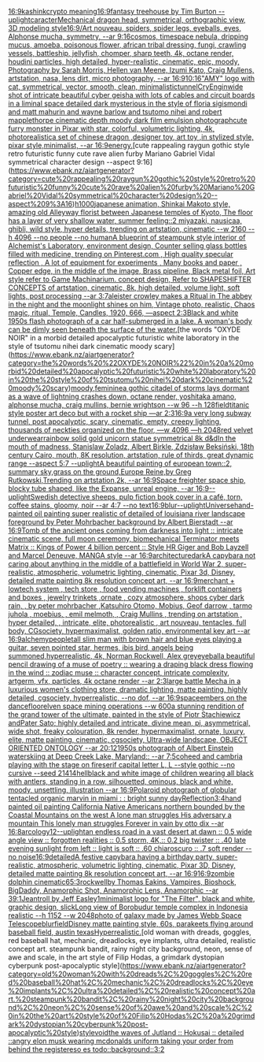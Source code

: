 [16:9](https://www.ebank.nz/aiartgenerator?category=16%3A9)[kashink](https://www.ebank.nz/aiartgenerator?category=kashink)[crypto meaning](https://www.ebank.nz/aiartgenerator?category=crypto%20meaning)[16:9](https://www.ebank.nz/aiartgenerator?category=16%3A9)[fantasy treehouse by Tim Burton --uplight](https://www.ebank.nz/aiartgenerator?category=fantasy%20treehouse%20by%20Tim%20Burton%20--uplight)[caracter](https://www.ebank.nz/aiartgenerator?category=caracter)[Mechanical dragon head, symmetrical, orthographic view, 3D modeling style](https://www.ebank.nz/aiartgenerator?category=Mechanical%20dragon%20head%2C%20symmetrical%2C%20orthographic%20view%2C%203D%20modeling%20style)[16:9](https://www.ebank.nz/aiartgenerator?category=16%3A9)[/Art nouveau, spiders, spider legs, eyeballs, eyes, Alphonse mucha, symmetry, --ar 9:16](https://www.ebank.nz/aiartgenerator?category=/Art%20nouveau%2C%20spiders%2C%20spider%20legs%2C%20eyeballs%2C%20eyes%2C%20Alphonse%20mucha%2C%20symmetry%2C%20--ar%209%3A16)[cosmos, timespace nebula, dripping mucus, amoeba, poisonous flower, african tribal dressing, fungi, crawling vessels, battleship, jellyfish, chomper, sharp teeth, 4k, octane render, houdini particles, high detailed, hyper-realistic, cinematic, epic, moody, Photography by Sarah Morris, Hellen van Meene, Izumi Kato, Craig Mullens, artstation, nasa, lens dirt, micro photography, --ar 16:9](https://www.ebank.nz/aiartgenerator?category=cosmos%2C%20timespace%20nebula%2C%20dripping%20mucus%2C%20amoeba%2C%20poisonous%20flower%2C%20african%20tribal%20dressing%2C%20fungi%2C%20crawling%20vessels%2C%20battleship%2C%20jellyfish%2C%20chomper%2C%20sharp%20teeth%2C%204k%2C%20octane%20render%2C%20houdini%20particles%2C%20high%20detailed%2C%20hyper-realistic%2C%20cinematic%2C%20epic%2C%20moody%2C%20Photography%20by%20Sarah%20Morris%2C%20Hellen%20van%20Meene%2C%20Izumi%20Kato%2C%20Craig%20Mullens%2C%20artstation%2C%20nasa%2C%20lens%20dirt%2C%20micro%20photography%2C%20--ar%2016%3A9)[10:16](https://www.ebank.nz/aiartgenerator?category=10%3A16)["AMY" logo with cat, symmetrical, vector, smooth, clean, minimalistic](https://www.ebank.nz/aiartgenerator?category=%22AMY%22%20logo%20with%20cat%2C%20symmetrical%2C%20vector%2C%20smooth%2C%20clean%2C%20minimalistic)[tunnel](https://www.ebank.nz/aiartgenerator?category=tunnel)[CryEngin](https://www.ebank.nz/aiartgenerator?category=CryEngin)[wide shot of intricate beautiful cyber geisha with lots of cables and circuit boards in a liminal space detailed dark mysterious in the style of floria sigismondi and matt mahurin and wayne barlow and tsutomo nihei and robert mapplethorpe cinematic depth moody dark film emulsion photograph](https://www.ebank.nz/aiartgenerator?category=wide%20shot%20of%20intricate%20beautiful%20cyber%20geisha%20with%20lots%20of%20cables%20and%20circuit%20boards%20in%20a%20liminal%20space%20detailed%20dark%20mysterious%20in%20the%20style%20of%20floria%20sigismondi%20and%20matt%20mahurin%20and%20wayne%20barlow%20and%20tsutomo%20nihei%20and%20robert%20mapplethorpe%20cinematic%20depth%20moody%20dark%20film%20emulsion%20photograph)[cute furry monster in Pixar with star, colorful, volumetric lighting, 4k, photorealistic](https://www.ebank.nz/aiartgenerator?category=cute%20furry%20monster%20in%20Pixar%20with%20star%2C%20colorful%2C%20volumetric%20lighting%2C%204k%2C%20photorealistic)[a set of chinese dragon ,designer toy, art toy ,in stylized style, pixar style,minimalist, --ar 16:9](https://www.ebank.nz/aiartgenerator?category=a%20set%20of%20chinese%20dragon%20%2Cdesigner%20toy%2C%20art%20toy%20%2Cin%20stylized%20style%2C%20pixar%20style%2Cminimalist%2C%20--ar%2016%3A9)[energy.](https://www.ebank.nz/aiartgenerator?category=energy.)[cute rappealing raygun gothic style retro futuristic funny cute rave alien furby Mariano Gabriel Vidal symmetrical character design --aspect 9:16](https://www.ebank.nz/aiartgenerator?category=cute%20rappealing%20raygun%20gothic%20style%20retro%20futuristic%20funny%20cute%20rave%20alien%20furby%20Mariano%20Gabriel%20Vidal%20symmetrical%20character%20design%20--aspect%209%3A16)[h1000](https://www.ebank.nz/aiartgenerator?category=h1000)[japanese animation, Shinkai Makoto style, amazing old Alleyway florist between Japanese temples of Kyoto, The floor has a layer of very shallow water, summer feeling::2  miyazaki, nausicaa, ghibli, wild style, hyper details, trending on artstation, cinematic --w 2160  --h 4096 --no people --no human](https://www.ebank.nz/aiartgenerator?category=japanese%20animation%2C%20Shinkai%20Makoto%20style%2C%20amazing%20old%20Alleyway%20florist%20between%20Japanese%20temples%20of%20Kyoto%2C%20The%20floor%20has%20a%20layer%20of%20very%20shallow%20water%2C%20summer%20feeling%3A%3A2%20%20miyazaki%2C%20nausicaa%2C%20ghibli%2C%20wild%20style%2C%20hyper%20details%2C%20trending%20on%20artstation%2C%20cinematic%20--w%202160%20%20--h%204096%20--no%20people%20--no%20human)[](https://www.ebank.nz/aiartgenerator?category=)[A blueprint of steampunk style interior of Alchemist's Laboratory,  environment  design, Counter selling glass bottles filled with medicine,  trending on Pinterest.com  , High quality specular reflection , A lot of equipment for experiments , Many books and paper ,  Copper  edge, in the middle of the image, Brass pipeline,  Black metal foil,  Art style refer to Game Machinarium.  concept design, Refer to SHAPESHIFTER CONCEPTS  of artstation, cinematic,  8k, high detailed,  volume light,  soft lights,  post processing    --ar 3:7](https://www.ebank.nz/aiartgenerator?category=A%20blueprint%20of%20steampunk%20style%20interior%20of%20Alchemist%27s%20Laboratory%2C%20%20environment%20%20design%2C%20Counter%20selling%20glass%20bottles%20filled%20with%20medicine%2C%20%20trending%20on%20Pinterest.com%20%20%2C%20High%20quality%20specular%20reflection%20%2C%20A%20lot%20of%20equipment%20for%20experiments%20%2C%20Many%20books%20and%20paper%20%2C%20%20Copper%20%20edge%2C%20in%20the%20middle%20of%20the%20image%2C%20Brass%20pipeline%2C%20%20Black%20metal%20foil%2C%20%20Art%20style%20refer%20to%20Game%20Machinarium.%20%20concept%20design%2C%20Refer%20to%20SHAPESHIFTER%20CONCEPTS%20%20of%20artstation%2C%20cinematic%2C%20%208k%2C%20high%20detailed%2C%20%20volume%20light%2C%20%20soft%20lights%2C%20%20post%20processing%20%20%20%20--ar%203%3A7)[aleister crowley makes a Ritual in The abbey  in the night and the moonlight shines on him, Vintage photo, realistic, Chaos magic, ritual, Temple, Candles, 1920, 666, —aspect 2:3](https://www.ebank.nz/aiartgenerator?category=aleister%20crowley%20makes%20a%20Ritual%20in%20The%20abbey%20%20in%20the%20night%20and%20the%20moonlight%20shines%20on%20him%2C%20Vintage%20photo%2C%20realistic%2C%20Chaos%20magic%2C%20ritual%2C%20Temple%2C%20Candles%2C%201920%2C%20666%2C%20%E2%80%94aspect%202%3A3)[Black and white 1950s flash photograph of a car half-submerged in a lake. A woman's body can be dimly seen beneath the surface of the water.](https://www.ebank.nz/aiartgenerator?category=Black%20and%20white%201950s%20flash%20photograph%20of%20a%20car%20half-submerged%20in%20a%20lake.%20A%20woman%27s%20body%20can%20be%20dimly%20seen%20beneath%20the%20surface%20of%20the%20water.)[the words "OXYDE NOIR" in a morbid detailed apocalyptic futuristic white laboratory in the style of tsutomu nihei dark cinematic moody scary](https://www.ebank.nz/aiartgenerator?category=the%20words%20%22OXYDE%20NOIR%22%20in%20a%20morbid%20detailed%20apocalyptic%20futuristic%20white%20laboratory%20in%20the%20style%20of%20tsutomu%20nihei%20dark%20cinematic%20moody%20scary)[moody,feminine](https://www.ebank.nz/aiartgenerator?category=moody%2Cfeminine)[a gothic citadel of storms lays dormant as a wave of lightning crashes down, octane render, yoshitaka amano, alphonse mucha, craig mullins, bernie wrightson --w 96 --h 128](https://www.ebank.nz/aiartgenerator?category=a%20gothic%20citadel%20of%20storms%20lays%20dormant%20as%20a%20wave%20of%20lightning%20crashes%20down%2C%20octane%20render%2C%20yoshitaka%20amano%2C%20alphonse%20mucha%2C%20craig%20mullins%2C%20bernie%20wrightson%20--w%2096%20--h%20128)[field](https://www.ebank.nz/aiartgenerator?category=field)[titanic style poster art deco but with a rocket ship —ar 2:3](https://www.ebank.nz/aiartgenerator?category=titanic%20style%20poster%20art%20deco%20but%20with%20a%20rocket%20ship%20%E2%80%94ar%202%3A3)[16:9](https://www.ebank.nz/aiartgenerator?category=16%3A9)[a very long subway tunnel, post apocalyptic, scary, cinematic, empty, creepy lighting, thousands of neckties organized on the floor, —w 4096 —h 2048](https://www.ebank.nz/aiartgenerator?category=a%20very%20long%20subway%20tunnel%2C%20post%20apocalyptic%2C%20scary%2C%20cinematic%2C%20empty%2C%20creepy%20lighting%2C%20thousands%20of%20neckties%20organized%20on%20the%20floor%2C%20%E2%80%94w%204096%20%E2%80%94h%202048)[red velvet underwear](https://www.ebank.nz/aiartgenerator?category=red%20velvet%20underwear)[rainbow solid gold unicorn statue symmetrical 8k d&d](https://www.ebank.nz/aiartgenerator?category=rainbow%20solid%20gold%20unicorn%20statue%20symmetrical%208k%20d%26d)[In the mouth of madness, Stanislaw Zoladz, Albert Birkle, Zdzisław Beksiński, 18th century Cairo, mouth, 8K resolution, artstation, rule of thirds, great dynamic range --aspect 5:7 --uplight](https://www.ebank.nz/aiartgenerator?category=In%20the%20mouth%20of%20madness%2C%20Stanislaw%20Zoladz%2C%20Albert%20Birkle%2C%20Zdzis%C5%82aw%20Beksi%C5%84ski%2C%2018th%20century%20Cairo%2C%20mouth%2C%208K%20resolution%2C%20artstation%2C%20rule%20of%20thirds%2C%20great%20dynamic%20range%20--aspect%205%3A7%20--uplight)[A beautiful painting of european town::2, summary sky,grass on the ground,Europe Reine,by Greg Rutkowski,Trending on artstation,2k, --ar 16:9](https://www.ebank.nz/aiartgenerator?category=A%20beautiful%20painting%20of%20european%20town%3A%3A2%2C%20summary%20sky%2Cgrass%20on%20the%20ground%2CEurope%20Reine%2Cby%20Greg%20Rutkowski%2CTrending%20on%20artstation%2C2k%2C%20--ar%2016%3A9)[Space freighter space ship, blocky tube shaped, like the Expanse, unreal engine, --ar 16:9](https://www.ebank.nz/aiartgenerator?category=Space%20freighter%20space%20ship%2C%20blocky%20tube%20shaped%2C%20like%20the%20Expanse%2C%20unreal%20engine%2C%20--ar%2016%3A9)[--uplight](https://www.ebank.nz/aiartgenerator?category=--uplight)[Swedish detective sheeps, pulp fiction book cover in a café, torn, coffee stains, gloomy, noir --ar 4:7 --no text](https://www.ebank.nz/aiartgenerator?category=Swedish%20detective%20sheeps%2C%20pulp%20fiction%20book%20cover%20in%20a%20caf%C3%A9%2C%20torn%2C%20coffee%20stains%2C%20gloomy%2C%20noir%20--ar%204%3A7%20--no%20text)[16:9](https://www.ebank.nz/aiartgenerator?category=16%3A9)[blur](https://www.ebank.nz/aiartgenerator?category=blur)[--uplight](https://www.ebank.nz/aiartgenerator?category=--uplight)[Universe](https://www.ebank.nz/aiartgenerator?category=Universe)[hand-painted oil painting super realistic of detailed of louisiana river landscape foreground by Peter Mohrbacher  background by Albert Bierstadt --ar 16:9](https://www.ebank.nz/aiartgenerator?category=hand-painted%20oil%20painting%20super%20realistic%20of%20detailed%20of%20louisiana%20river%20landscape%20foreground%20by%20Peter%20Mohrbacher%20%20background%20by%20Albert%20Bierstadt%20--ar%2016%3A9)[Tomb of the ancient ones coming from darkness into light :: intricate cinematic scene, full moon ceremony,  biomechanical Terminator meets Matrix :: Kings of Power 4 billion percent :: Style HR Giger and Bob Layzell and Marcel Deneuve, MANGA style --ar 16:9](https://www.ebank.nz/aiartgenerator?category=Tomb%20of%20the%20ancient%20ones%20coming%20from%20darkness%20into%20light%20%3A%3A%20intricate%20cinematic%20scene%2C%20full%20moon%20ceremony%2C%20%20biomechanical%20Terminator%20meets%20Matrix%20%3A%3A%20Kings%20of%20Power%204%20billion%20percent%20%3A%3A%20Style%20HR%20Giger%20and%20Bob%20Layzell%20and%20Marcel%20Deneuve%2C%20MANGA%20style%20--ar%2016%3A9)[architecture](https://www.ebank.nz/aiartgenerator?category=architecture)[dark](https://www.ebank.nz/aiartgenerator?category=dark)[A capybara not caring about anything in the middle of a battlefield in World War 2, super-realistic, atmospheric, volumetric lighting, cinematic, Pixar 3d, Disney, detailed matte painting 8k resolution concept art, --ar 16:9](https://www.ebank.nz/aiartgenerator?category=A%20capybara%20not%20caring%20about%20anything%20in%20the%20middle%20of%20a%20battlefield%20in%20World%20War%202%2C%20super-realistic%2C%20atmospheric%2C%20volumetric%20lighting%2C%20cinematic%2C%20Pixar%203d%2C%20Disney%2C%20detailed%20matte%20painting%208k%20resolution%20concept%20art%2C%20--ar%2016%3A9)[merchant + lowtech system , tech store , food vending machines , forklift containers and boxes , jewelry trinkets ,ornate , cozy atmosphere, shops cyber dark rain,  , by peter mohrbacher ,Katsuhiro Otomo, Mobius, Geof darrow   , tarmo juhola , moebius, , emil melmoth, , Craig Mullins , trending on artstation , hyper detailed, , intricate, elite, photorealistic , art nouveau, tentacles, full body, CGsociety, hypermaximalist, golden ratio, environmental key art --ar 16:9](https://www.ebank.nz/aiartgenerator?category=merchant%20%2B%20lowtech%20system%20%2C%20tech%20store%20%2C%20food%20vending%20machines%20%2C%20forklift%20containers%20and%20boxes%20%2C%20jewelry%20trinkets%20%2Cornate%20%2C%20cozy%20atmosphere%2C%20shops%20cyber%20dark%20rain%2C%20%20%2C%20by%20peter%20mohrbacher%20%2CKatsuhiro%20Otomo%2C%20Mobius%2C%20Geof%20darrow%20%20%20%2C%20tarmo%20juhola%20%2C%20moebius%2C%20%2C%20emil%20melmoth%2C%20%2C%20Craig%20Mullins%20%2C%20trending%20on%20artstation%20%2C%20hyper%20detailed%2C%20%2C%20intricate%2C%20elite%2C%20photorealistic%20%2C%20art%20nouveau%2C%20tentacles%2C%20full%20body%2C%20CGsociety%2C%20hypermaximalist%2C%20golden%20ratio%2C%20environmental%20key%20art%20--ar%2016%3A9)[alchemy](https://www.ebank.nz/aiartgenerator?category=alchemy)[people](https://www.ebank.nz/aiartgenerator?category=people)[tall slim man with brown hair and blue eyes playing a guitar, seven pointed star, hermes, ibis bird, angels being summoned,hyperrealistic, 4k, Norman Rockwell, Alex grey](https://www.ebank.nz/aiartgenerator?category=tall%20slim%20man%20with%20brown%20hair%20and%20blue%20eyes%20playing%20a%20guitar%2C%20seven%20pointed%20star%2C%20hermes%2C%20ibis%20bird%2C%20angels%20being%20summoned%2Chyperrealistic%2C%204k%2C%20Norman%20Rockwell%2C%20Alex%20grey)[eyeball](https://www.ebank.nz/aiartgenerator?category=eyeball)[a beautiful pencil drawing of a muse of poetry :: wearing a draping black dress flowing in the wind :: zodiac muse :: character concept, intricate complexity, artgerm, vfx, particles, 4k octane render --ar 2:3](https://www.ebank.nz/aiartgenerator?category=a%20beautiful%20pencil%20drawing%20of%20a%20muse%20of%20poetry%20%3A%3A%20wearing%20a%20draping%20black%20dress%20flowing%20in%20the%20wind%20%3A%3A%20zodiac%20muse%20%3A%3A%20character%20concept%2C%20intricate%20complexity%2C%20artgerm%2C%20vfx%2C%20particles%2C%204k%20octane%20render%20--ar%202%3A3)[large battle Mecha in a luxurious women's clothing store, dramatic lighting, matte painting, highly detailed, cgsociety, hyperrealistic, --no dof, --ar 16:9](https://www.ebank.nz/aiartgenerator?category=large%20battle%20Mecha%20in%20a%20luxurious%20women%27s%20clothing%20store%2C%20dramatic%20lighting%2C%20matte%20painting%2C%20highly%20detailed%2C%20cgsociety%2C%20hyperrealistic%2C%20--no%20dof%2C%20--ar%2016%3A9)[space](https://www.ebank.nz/aiartgenerator?category=space)[embers on the dancefloor](https://www.ebank.nz/aiartgenerator?category=embers%20on%20the%20dancefloor)[elven space mining operations --w 600](https://www.ebank.nz/aiartgenerator?category=elven%20space%20mining%20operations%20--w%20600)[a  stunning rendition of the grand tower of the ultimate, painted in the style of Piotr Stachiewicz andPater Sato; highly detailed and intricate, divine mean, pi, asymmetrical, wide shot, freaky colouration, 8k render, hypermaximalist, ornate, luxury, elite, matte painting, cinematic, cgsociety, Ultra-wide landscape, OBJECT ORIENTED ONTOLOGY --ar 20:12](https://www.ebank.nz/aiartgenerator?category=a%20%20stunning%20rendition%20of%20the%20grand%20tower%20of%20the%20ultimate%2C%20painted%20in%20the%20style%20of%20Piotr%20Stachiewicz%20andPater%20Sato%3B%20highly%20detailed%20and%20intricate%2C%20divine%20mean%2C%20pi%2C%20asymmetrical%2C%20wide%20shot%2C%20freaky%20colouration%2C%208k%20render%2C%20hypermaximalist%2C%20ornate%2C%20luxury%2C%20elite%2C%20matte%20painting%2C%20cinematic%2C%20cgsociety%2C%20Ultra-wide%20landscape%2C%20OBJECT%20ORIENTED%20ONTOLOGY%20--ar%2020%3A12)[1950s photograph of Albert Einstein waterskiing at Deep Creek Lake, Maryland:: --ar 7:5](https://www.ebank.nz/aiartgenerator?category=1950s%20photograph%20of%20Albert%20Einstein%20waterskiing%20at%20Deep%20Creek%20Lake%2C%20Maryland%3A%3A%20--ar%207%3A5)[coheed and cambria playing with the stage on fire](https://www.ebank.nz/aiartgenerator?category=coheed%20and%20cambria%20playing%20with%20the%20stage%20on%20fire)[serif capital letter L, L --style gothic --no cursive --seed 21414](https://www.ebank.nz/aiartgenerator?category=serif%20capital%20letter%20L%2C%20L%20--style%20gothic%20--no%20cursive%20--seed%2021414)[hell](https://www.ebank.nz/aiartgenerator?category=hell)[black and white image of children wearing all black with antlers, standing in a row, silhouetted, ominous, black and white, moody, unsettling, illustration --ar 16:9](https://www.ebank.nz/aiartgenerator?category=black%20and%20white%20image%20of%20children%20wearing%20all%20black%20with%20antlers%2C%20standing%20in%20a%20row%2C%20silhouetted%2C%20ominous%2C%20black%20and%20white%2C%20moody%2C%20unsettling%2C%20illustration%20--ar%2016%3A9)[Polaroid photograph of globular tentacled organic marvin in miami : : bright sunny day](https://www.ebank.nz/aiartgenerator?category=Polaroid%20photograph%20of%20globular%20tentacled%20organic%20marvin%20in%20miami%20%3A%20%3A%20bright%20sunny%20day)[Reflection](https://www.ebank.nz/aiartgenerator?category=Reflection)[3:4](https://www.ebank.nz/aiartgenerator?category=3%3A4)[hand painted oil painting California Native Americans northern bounded by the Coastal Mountains on the west A lone man struggles His adversary a mountain This lonely man struggles Forever in vain by otto dix --ar 16:8](https://www.ebank.nz/aiartgenerator?category=hand%20painted%20oil%20painting%20California%20Native%20Americans%20northern%20bounded%20by%20the%20Coastal%20Mountains%20on%20the%20west%20A%20lone%20man%20struggles%20His%20adversary%20a%20mountain%20This%20lonely%20man%20struggles%20Forever%20in%20vain%20by%20otto%20dix%20--ar%2016%3A8)[arcology](https://www.ebank.nz/aiartgenerator?category=arcology)[12](https://www.ebank.nz/aiartgenerator?category=12)[--uplight](https://www.ebank.nz/aiartgenerator?category=--uplight)[an endless road in a vast desert at dawn :: 0.5 wide angle view :: forgotten realities :: 0.5 storm, 4K,:: 0.2 big twister :: .40 late evening sunlight from left :: light is soft :: .60 chiaroscuro  :: .7 soft render --no noise](https://www.ebank.nz/aiartgenerator?category=an%20endless%20road%20in%20a%20vast%20desert%20at%20dawn%20%3A%3A%200.5%20wide%20angle%20view%20%3A%3A%20forgotten%20realities%20%3A%3A%200.5%20storm%2C%204K%2C%3A%3A%200.2%20big%20twister%20%3A%3A%20.40%20late%20evening%20sunlight%20from%20left%20%3A%3A%20light%20is%20soft%20%3A%3A%20.60%20chiaroscuro%20%20%3A%3A%20.7%20soft%20render%20--no%20noise)[16:9](https://www.ebank.nz/aiartgenerator?category=16%3A9)[detailed](https://www.ebank.nz/aiartgenerator?category=detailed)[A festive capybara having a birthday party, super-realistic, atmospheric, volumetric lighting, cinematic, Pixar 3D, Disney, detailed matte painting 8k resolution concept art, --ar 16:9](https://www.ebank.nz/aiartgenerator?category=A%20festive%20capybara%20having%20a%20birthday%20party%2C%20super-realistic%2C%20atmospheric%2C%20volumetric%20lighting%2C%20cinematic%2C%20Pixar%203D%2C%20Disney%2C%20detailed%20matte%20painting%208k%20resolution%20concept%20art%2C%20--ar%2016%3A9)[16:9](https://www.ebank.nz/aiartgenerator?category=16%3A9)[zombie dolphin cinematic](https://www.ebank.nz/aiartgenerator?category=zombie%20dolphin%20cinematic)[6](https://www.ebank.nz/aiartgenerator?category=6)[5:3](https://www.ebank.nz/aiartgenerator?category=5%3A3)[rockwell](https://www.ebank.nz/aiartgenerator?category=rockwell)[by Thomas Eakins, Vampires, Bioshock, BigDaddy, Anamorphic Shot, Anamorphic Lens, Anamorphic --ar 39:1](https://www.ebank.nz/aiartgenerator?category=by%20Thomas%20Eakins%2C%20Vampires%2C%20Bioshock%2C%20BigDaddy%2C%20Anamorphic%20Shot%2C%20Anamorphic%20Lens%2C%20Anamorphic%20--ar%2039%3A1)[Jean](https://www.ebank.nz/aiartgenerator?category=Jean)[troll by Jeff Easley](https://www.ebank.nz/aiartgenerator?category=troll%20by%20Jeff%20Easley)[1](https://www.ebank.nz/aiartgenerator?category=1)[minimalist logo for "The Filter", black and white, graphic design, slick](https://www.ebank.nz/aiartgenerator?category=minimalist%20logo%20for%20%22The%20Filter%22%2C%20black%20and%20white%2C%20graphic%20design%2C%20slick)[Long view of Borobudur temple complex in Indonesia realistic  --h 1152 --w 2048](https://www.ebank.nz/aiartgenerator?category=Long%20view%20of%20Borobudur%20temple%20complex%20in%20Indonesia%20realistic%20%20--h%201152%20--w%202048)[photo of galaxy made by James Webb Space Telescope](https://www.ebank.nz/aiartgenerator?category=photo%20of%20galaxy%20made%20by%20James%20Webb%20Space%20Telescope)[blur](https://www.ebank.nz/aiartgenerator?category=blur)[field](https://www.ebank.nz/aiartgenerator?category=field)[Disney matte painting style, 60s, parakeets flying around baseball field, austin texas](https://www.ebank.nz/aiartgenerator?category=Disney%20matte%20painting%20style%2C%2060s%2C%20parakeets%20flying%20around%20baseball%20field%2C%20austin%20texas)[Hyperrealistic.](https://www.ebank.nz/aiartgenerator?category=Hyperrealistic.)[old woman with dreads, goggles, red baseball hat, mechanic, dreadlocks, eye implants, ultra detailed, realistic concept art. steampunk bandit, rainy night city background, neon, sense of awe and scale, in the art style of Filip Hodas, a grimdark dystopian cyberpunk post-apocalyptic style](https://www.ebank.nz/aiartgenerator?category=old%20woman%20with%20dreads%2C%20goggles%2C%20red%20baseball%20hat%2C%20mechanic%2C%20dreadlocks%2C%20eye%20implants%2C%20ultra%20detailed%2C%20realistic%20concept%20art.%20steampunk%20bandit%2C%20rainy%20night%20city%20background%2C%20neon%2C%20sense%20of%20awe%20and%20scale%2C%20in%20the%20art%20style%20of%20Filip%20Hodas%2C%20a%20grimdark%20dystopian%20cyberpunk%20post-apocalyptic%20style)[style](https://www.ebank.nz/aiartgenerator?category=style)[void](https://www.ebank.nz/aiartgenerator?category=void)[the waves of Jutland :: Hokusai :: detailed ::](https://www.ebank.nz/aiartgenerator?category=the%20waves%20of%20Jutland%20%3A%3A%20Hokusai%20%3A%3A%20detailed%20%3A%3A)[angry elon musk wearing mcdonalds uniform taking your order from behind the register](https://www.ebank.nz/aiartgenerator?category=angry%20elon%20musk%20wearing%20mcdonalds%20uniform%20taking%20your%20order%20from%20behind%20the%20register)[eso es todo::](https://www.ebank.nz/aiartgenerator?category=eso%20es%20todo%3A%3A)[background](https://www.ebank.nz/aiartgenerator?category=background)[::](https://www.ebank.nz/aiartgenerator?category=%3A%3A)[3:2](https://www.ebank.nz/aiartgenerator?category=3%3A2)